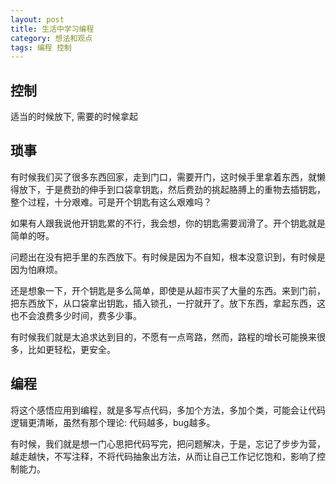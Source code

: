 ```yaml
---
layout: post
title: 生活中学习编程
category: 想法和观点
tags: 编程 控制
---
```


## 控制
适当的时候放下, 需要的时候拿起

## 琐事
有时候我们买了很多东西回家，走到门口，需要开门，这时候手里拿着东西，就懒得放下，于是费劲的伸手到口袋拿钥匙，然后费劲的挑起胳膊上的重物去插钥匙，整个过程，十分艰难。可是开个钥匙有这么艰难吗？

如果有人跟我说他开钥匙累的不行，我会想，你的钥匙需要润滑了。开个钥匙就是简单的呀。

问题出在没有把手里的东西放下。有时候是因为不自知，根本没意识到，有时候是因为怕麻烦。

还是想象一下，开个钥匙是多么简单，即使是从超市买了大量的东西。来到门前，把东西放下，从口袋拿出钥匙，插入锁孔，一拧就开了。放下东西，拿起东西，这也不会浪费多少时间，费多少事。

有时候我们就是太追求达到目的，不愿有一点弯路，然而，路程的增长可能换来很多，比如更轻松，更安全。

## 编程
将这个感悟应用到编程，就是多写点代码，多加个方法，多加个类，可能会让代码逻辑更清晰，虽然有那个理论: 代码越多，bug越多。

有时候，我们就是想一门心思把代码写完，把问题解决，于是，忘记了步步为营，越走越快，不写注释，不将代码抽象出方法，从而让自己工作记忆饱和，影响了控制能力。
